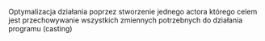 ﻿Optymalizacja działania poprzez stworzenie jednego actora którego celem jest przechowywanie wszystkich zmiennych potrzebnych do działania programu (casting)